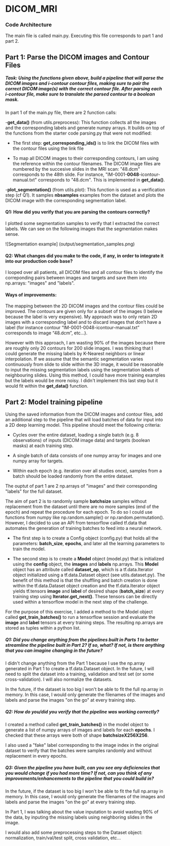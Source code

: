 # DICOM_MRI


### Code Architecture

The main file is called main.py. Executing this file corresponds to part 1 and part 2.


## Part 1: Parse the DICOM images and Contour Files

##### Task: Using the functions given above, build a pipeline that will parse the DICOM images and i-contour contour files, making sure to pair the correct DICOM image(s) with the correct contour file. After parsing each i-contour file, make sure to translate the parsed contour to a boolean mask.

In part 1 of the main.py file, there are 2 function calls:

-**get_data()** (from utils.preprocess): This function collects all the images and the corresponding labels and generate numpy arrays. It builds on top of the functions from the starter code parsing.py that were not modified:

* The first step: **get\_corresponding\_ids()** is to link the DICOM files with the contour files using the link file 

* To map all DICOM images to their corresponding contours, I am using the reference within the contour filenames. The DICOM image files are numbered by the succesive slides in the MRI scan: "48.dcm" corresponds to the 48th slide. For instance, "IM-0001-**0048**-icontour-manual.txt" corresponds to "48.dcm". This is implemented in **get\_data()**.

-**plot_segmentation()** (from utils.plot): This function is used as a verification step (cf Q1). It samples **nbsamples** examples from the dataset and plots the DICOM image with the corresponding segmentation label.

#### Q1: How did you verify that you are parsing the contours correctly?

I plotted some segmentation samples to verify that I extracted the correct labels. We can see on the following images that the segmentation makes sense.

![Segmentation example]
(output/segmentation_samples.png)


#### Q2: What changes did you make to the code, if any, in order to integrate it into our production code base?
 
I looped over all patients, all DICOM files and all contour files to identify the correponding pairs between images and targets and save them into np.arrays: "images" and "labels".


#### Ways of improvements:
The mapping between the 2D DICOM images and the contour files could be improved. The contours are given only for a subset of the images (I believe because the label is very expensive). My approach was to only retain 2D images with a corresponding label and to discard images that don’t have a label (for instance contour “IM-0001-0048-icontour-manual.txt” corresponds to image “48.dcm”, etc…).

However with this approach, I am wasting 90% of the images because there are roughly only 20 contours for 200 slide images. I was thinking that I could generate the missing labels by K-Nearest neighbors or linear interpolation. If we assume that the semantic segmentation varies continuously from slide to slide within the 3D image, it would be reasonable to input the missing segmentation labels using the segmentation labels of neighbouring slides. Using this method, I could have more training examples but the labels would be more noisy. I didn't implement this last step but it would fit within the **get\_data()** function.


## Part 2: Model training pipeline
 

Using the saved information from the DICOM images and contour files, add an additional step to the pipeline that will load batches of data for input into a 2D deep learning model. This pipeline should meet the following criteria:
 
* Cycles over the entire dataset, loading a single batch (e.g. 8 observations) of inputs (DICOM image data) and targets
(boolean masks) at each training step.
 
* A single batch of data consists of one numpy array for images and one numpy array for targets.

* Within each epoch (e.g. iteration over all studies once), samples from a batch should be loaded randomly from the
entire dataset.
 
The ouptut of part 1 are 2 np.arrays of "images" and their corresponding "labels" for the full dataset.

The aim of part 2 is to randomly sample **batchsize** samples without replacement from the dataset until there are no more samples (end of the epoch) and repeat the procedure for each epoch. To do so I could use functions from numpy like np.random.sample() or np.random.permutation(). However, I decided to use an API from tensorflow called tf.data that automates the generation of training batches to feed into a neural network.

* The first step is to create a Config object (config.py) that holds all the parameters: **batch\_size**, **epochs**, and later all the learning parameters to train the model.

* The second step is to create a **Model** object (model.py) that is initialized using the **config** object, the **images** and **labels** np.arrays. This **Model** object has an attribute called **dataset\_op**, which is a tf.data.Iterator object initialized using a tf.data.Dataset object (see utils.dataset.py). The benefit of this method is that the shuffling and batch creation is done within the tf.data.Dataset object creation and the tf.data.Iterator object yields tf.tensors **image** and **label** of desired shape (**batch\_size**) at every training step using **Iterator.get_next()**. These tensors can be directly used within a tensorflow model in the next step of the challenge.

For the purpose of this exercise, I added a method to the Model object called **get\_train\_batches()** to run a tensorflow session and evaluate the **image** and **label** tensors at every training steps. The resulting np.arrays are stored as tuples within a python list.


##### Q1: Did you change anything from the pipelines built in Parts 1 to better streamline the pipeline built in Part 2? If so, what? If not, is there anything that you can imagine changing in the future?

I didn't change anything from the Part 1 because I use the np.array generated in Part 1 to create a tf.data.Dataset object. In the future, I will need to split the dataset into a training, validation and test set (or some cross-validation). I will also normalize the datasets.

In the future, if the dataset is too big I won't be able to fit the full np.array in memory. In this case, I would only generate the filenames of the images and labels and parse the images "on the go" at every training step.

##### Q2: How do you/did you verify that the pipeline was working correctly?
 
I created a method called **get\_train\_batches()** in the model object to generate a list of numpy arrays of images and labels for each **epochs**. I checked that these arrays were both of shape **batchsizeX256X256**.

I also used a "fake" label corresponding to the image index in the original dataset to verify that the batches were samples randomly and without replacement in every epochs.
 
##### Q3: Given the pipeline you have built, can you see any deficiencies that you would change if you had more time? If not, can you think of any improvements/enhancements to the pipeline that you could build in?

In the future, if the dataset is too big I won't be able to fit the full np.array in memory. In this case, I would only generate the filenames of the images and labels and parse the images "on the go" at every training step.

In Part 1, I was talking about the value inputation to avoid wasting 90% of the data, by inputing the missing labels using neighboring slides in the image.

I would also add some preprocessing steps to the Dataset object: normalization, train/val/test split, cross validation, etc...
 